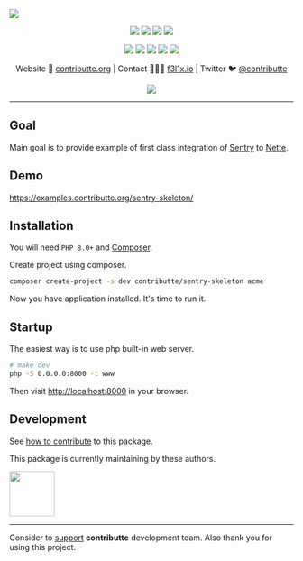 ![](https://heatbadger.now.sh/github/readme/contributte/sentry-skeleton/)

<p align=center>
  <a href="https://github.com/contributte/sentry-skeleton/actions"><img src="https://badgen.net/github/checks/contributte/sentry-skeleton/master"></a>
  <a href="https://coveralls.io/r/contributte/sentry-skeleton"><img src="https://badgen.net/coveralls/c/github/contributte/sentry-skeleton"></a>
  <a href="https://packagist.org/packages/contributte/sentry-skeleton"><img src="https://badgen.net/packagist/dm/contributte/sentry-skeleton"></a>
  <a href="https://packagist.org/packages/contributte/sentry-skeleton"><img src="https://badgen.net/packagist/v/contributte/sentry-skeleton"></a>
</p>
<p align=center>
  <a href="https://packagist.org/packages/contributte/sentry-skeleton"><img src="https://badgen.net/packagist/php/contributte/sentry-skeleton"></a>
  <a href="https://github.com/contributte/sentry-skeleton"><img src="https://badgen.net/github/license/contributte/sentry-skeleton"></a>
  <a href="https://bit.ly/ctteg"><img src="https://badgen.net/badge/support/gitter/cyan"></a>
  <a href="https://bit.ly/cttfo"><img src="https://badgen.net/badge/support/forum/yellow"></a>
  <a href="https://contributte.org/partners.html"><img src="https://badgen.net/badge/sponsor/donations/F96854"></a>
</p>

<p align=center>
Website 🚀 <a href="https://contributte.org">contributte.org</a> | Contact 👨🏻‍💻 <a href="https://f3l1x.io">f3l1x.io</a> | Twitter 🐦 <a href="https://twitter.com/contributte">@contributte</a>
</p>

<p align=center>
	<img src="https://api.microlink.io?url=https%3A%2F%2Fexamples.contributte.org%2Fnella-skeleton%2F&overlay.browser=light&screenshot=true&meta=false&embed=screenshot.url"></img>
</p>

-----

## Goal

Main goal is to provide example of first class integration of [Sentry](https://github.com/contributte/sentry) to [Nette](https://nette.org).

## Demo

https://examples.contributte.org/sentry-skeleton/

## Installation

You will need `PHP 8.0+` and [Composer](https://getcomposer.org/).

Create project using composer.

```bash
composer create-project -s dev contributte/sentry-skeleton acme
```

Now you have application installed. It's time to run it.

## Startup

The easiest way is to use php built-in web server.

```bash
# make dev
php -S 0.0.0.0:8000 -t www
```

Then visit [http://localhost:8000](http://localhost:8000) in your browser.

## Development

See [how to contribute](https://contributte.org/contributing.html) to this package.

This package is currently maintaining by these authors.

<a href="https://github.com/f3l1x">
    <img width="80" height="80" src="https://avatars2.githubusercontent.com/u/538058?v=3&s=80">
</a>

-----

Consider to [support](https://contributte.org/partners.html) **contributte** development team. Also thank you for using this project.
